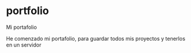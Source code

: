 # portfolio
Mi portafolio

He comenzado mi portafolio, para guardar todos mis proyectos y tenerlos en un servidor
